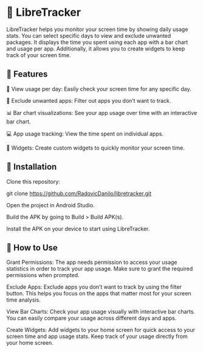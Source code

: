 # 📱 LibreTracker

LibreTracker helps you monitor your screen time by showing daily usage stats. You can select specific days to view and exclude unwanted packages. It displays the time you spent using each app with a bar chart and usage per app. Additionally, it allows you to create widgets to keep track of your screen time.
## 🌟 Features

📅 View usage per day: Easily check your screen time for any specific day.

🚫 Exclude unwanted apps: Filter out apps you don’t want to track.

📊 Bar chart visualizations: See your app usage over time with an interactive bar chart.

💻 App usage tracking: View the time spent on individual apps.

📱 Widgets: Create custom widgets to quickly monitor your screen time.

## 🔧 Installation

Clone this repository:

git clone https://github.com/RadovicDanilo/libretracker.git

Open the project in Android Studio.

Build the APK by going to Build > Build APK(s).

Install the APK on your device to start using LibreTracker.

## 📝 How to Use

Grant Permissions:
The app needs permission to access your usage statistics in order to track your app usage. Make sure to grant the required permissions when prompted.

Exclude Apps:
Exclude apps you don’t want to track by using the filter button. This helps you focus on the apps that matter most for your screen time analysis.

View Bar Charts:
Check your app usage visually with interactive bar charts. You can easily compare your usage across different days and apps.

Create Widgets:
Add widgets to your home screen for quick access to your screen time and app usage stats. Keep track of your usage directly from your home screen.

